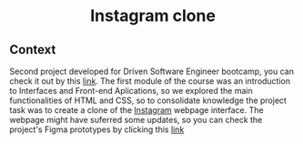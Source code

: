 <h1 align="center">Instagram clone</h1>

<h2>Context</h2>

<p> Second project developed for Driven Software Engineer bootcamp, you can check it out by this <a href="https://hf75e2.csb.app/">link</a>. The first module of the course was an introduction to Interfaces and Front-end Aplications, so we explored the main functionalities of HTML and CSS, so to consolidate knowledge the project task was to create a clone of the <a href="https://www.instagram.com/">Instagram</a> webpage interface. The webpage might have suferred some updates, so you can check the project's Figma prototypes by clicking this <a href="https://www.figma.com/file/rrweaBwWqOc9pAzk288mKB/Projeto-Instagram?node-id=23%3A2">link</a>